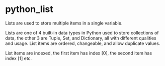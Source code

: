 # python_list

Lists are used to store multiple items in a single variable.

Lists are one of 4 built-in data types in Python used to store collections of data, the other 3 are Tuple, Set, and Dictionary, all with different qualities and usage.
List items are ordered, changeable, and allow duplicate values.

List items are indexed, the first item has index [0], the second item has index [1] etc.
